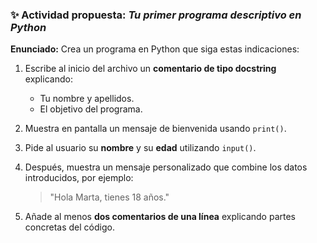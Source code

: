 ### ✨ Actividad propuesta: *Tu primer programa descriptivo en Python*

**Enunciado:**
Crea un programa en Python que siga estas indicaciones:

1. Escribe al inicio del archivo un **comentario de tipo docstring** explicando:

   * Tu nombre y apellidos.
   * El objetivo del programa.

2. Muestra en pantalla un mensaje de bienvenida usando `print()`.

3. Pide al usuario su **nombre** y su **edad** utilizando `input()`.

4. Después, muestra un mensaje personalizado que combine los datos introducidos, por ejemplo:

   > "Hola Marta, tienes 18 años."

5. Añade al menos **dos comentarios de una línea** explicando partes concretas del código.




